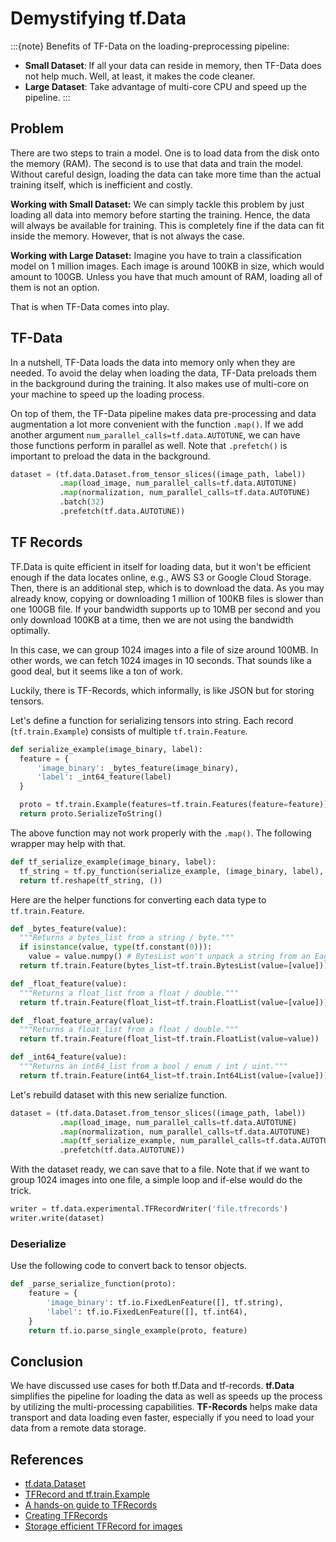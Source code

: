 # Demystifying tf.Data

:::{note} 
Benefits of TF-Data on the loading-preprocessing pipeline:
- **Small Dataset**: If all your data can reside in memory, then TF-Data does not help much. Well, at least, it makes the code cleaner.
- **Large Dataset**: Take advantage of multi-core CPU and speed up the pipeline.
:::

## Problem
There are two steps to train a model. One is to load data from the disk onto the memory (RAM). The second is to use that data and train the model. Without careful design, loading the data can take more time than the actual training itself, which is inefficient and costly. 

**Working with Small Dataset:** We can simply tackle this problem by just loading all data into memory before starting the training. Hence, the data will always be available for training. This is completely fine if the data can fit inside the memory. However, that is not always the case.

**Working with Large Dataset:** Imagine you have to train a classification model on 1 million images. Each image is around 100KB in size, which would amount to 100GB. Unless you have that much amount of RAM, loading all of them is not an option. 

That is when TF-Data comes into play.

## TF-Data
In a nutshell, TF-Data loads the data into memory only when they are needed. To avoid the delay when loading the data, TF-Data preloads them in the background during the training. It also makes use of multi-core on your machine to speed up the loading process.

On top of them, the TF-Data pipeline makes data pre-processing and data augmentation a lot more convenient with the function `.map()`. If we add another argument `num_parallel_calls=tf.data.AUTOTUNE`, we can have those functions perform in parallel as well. Note that `.prefetch()` is important to preload the data in the background.

```python
dataset = (tf.data.Dataset.from_tensor_slices((image_path, label))
           .map(load_image, num_parallel_calls=tf.data.AUTOTUNE)
           .map(normalization, num_parallel_calls=tf.data.AUTOTUNE)
           .batch(32)
           .prefetch(tf.data.AUTOTUNE))
```


## TF Records
TF.Data is quite efficient in itself for loading data, but it won't be efficient enough if the data locates online, e.g., AWS S3 or Google Cloud Storage. Then, there is an additional step, which is to download the data. As you may already know, copying or downloading 1 million of 100KB files is slower than one 100GB file. If your bandwidth supports up to 10MB per second and you only download 100KB at a time, then we are not using the bandwidth optimally. 

In this case, we can group 1024 images into a file of size around 100MB. In other words, we can fetch 1024 images in 10 seconds. That sounds like a good deal, but it seems like a ton of work.

Luckily, there is TF-Records, which informally, is like JSON but for storing tensors.

Let's define a function for serializing tensors into string. Each record (`tf.train.Example`) consists of multiple `tf.train.Feature`.
```python
def serialize_example(image_binary, label):
  feature = {
      'image_binary': _bytes_feature(image_binary),
      'label': _int64_feature(label)
  }

  proto = tf.train.Example(features=tf.train.Features(feature=feature))
  return proto.SerializeToString()
```

The above function may not work properly with the `.map()`. The following wrapper may help with that.
```python 
def tf_serialize_example(image_binary, label):
  tf_string = tf.py_function(serialize_example, (image_binary, label), tf.string)     
  return tf.reshape(tf_string, ()) 
```

Here are the helper functions for converting each data type to `tf.train.Feature`.
```python
def _bytes_feature(value):
  """Returns a bytes_list from a string / byte."""
  if isinstance(value, type(tf.constant(0))):
    value = value.numpy() # BytesList won't unpack a string from an EagerTensor.
  return tf.train.Feature(bytes_list=tf.train.BytesList(value=[value]))

def _float_feature(value):
  """Returns a float_list from a float / double."""
  return tf.train.Feature(float_list=tf.train.FloatList(value=[value]))

def _float_feature_array(value):
  """Returns a float_list from a float / double."""
  return tf.train.Feature(float_list=tf.train.FloatList(value=value))

def _int64_feature(value):
  """Returns an int64_list from a bool / enum / int / uint."""
  return tf.train.Feature(int64_list=tf.train.Int64List(value=[value]))
```

Let's rebuild dataset with this new serialize function.
```python
dataset = (tf.data.Dataset.from_tensor_slices((image_path, label))
           .map(load_image, num_parallel_calls=tf.data.AUTOTUNE)
           .map(normalization, num_parallel_calls=tf.data.AUTOTUNE)
           .map(tf_serialize_example, num_parallel_calls=tf.data.AUTOTUNE)
           .prefetch(tf.data.AUTOTUNE))
```

With the dataset ready, we can save that to a file. Note that if we want to group 1024 images into one file, a simple loop and if-else would do the trick.
```python
writer = tf.data.experimental.TFRecordWriter('file.tfrecords')
writer.write(dataset)
```

### Deserialize
Use the following code to convert back to tensor objects.
```python
def _parse_serialize_function(proto):
    feature = {
        'image_binary': tf.io.FixedLenFeature([], tf.string),
        'label': tf.io.FixedLenFeature([], tf.int64),
    }
    return tf.io.parse_single_example(proto, feature)
```


## Conclusion
We have discussed use cases for both tf.Data and tf-records. **tf.Data** simplifies the pipeline for loading the data as well as speeds up the process by utilizing the multi-processing capabilities. **TF-Records** helps make data transport and data loading even faster, especially if you need to load your data from a remote data storage.


## References
- [tf.data.Dataset](https://www.tensorflow.org/api_docs/python/tf/data/Dataset)
- [TFRecord and tf.train.Example](https://www.tensorflow.org/tutorials/load_data/tfrecord)
- [A hands-on guide to TFRecords](https://towardsdatascience.com/a-practical-guide-to-tfrecords-584536bc786c)
- [Creating TFRecords](https://keras.io/examples/keras_recipes/creating_tfrecords/)
- [Storage efficient TFRecord for images](https://medium.com/coinmonks/storage-efficient-tfrecord-for-images-6dc322b81db4)